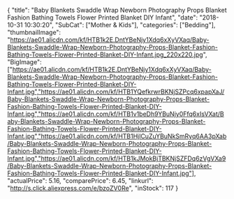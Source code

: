 {
	"title": "Baby Blankets Swaddle Wrap Newborn Photography Props Blanket Fashion Bathing Towels Flower Printed Blanket DIY Infant",
	"date": "2018-10-31 10:30:20",
	"SubCat": ["Mother & Kids"],
	"categories": ["Bedding"],
	"thumbnailImage": "https://ae01.alicdn.com/kf/HTB1k2E.DntYBeNjy1Xdq6xXyVXaq/Baby-Blankets-Swaddle-Wrap-Newborn-Photography-Props-Blanket-Fashion-Bathing-Towels-Flower-Printed-Blanket-DIY-Infant.jpg_220x220.jpg",
	"BigImage": ["https://ae01.alicdn.com/kf/HTB1k2E.DntYBeNjy1Xdq6xXyVXaq/Baby-Blankets-Swaddle-Wrap-Newborn-Photography-Props-Blanket-Fashion-Bathing-Towels-Flower-Printed-Blanket-DIY-Infant.jpg","https://ae01.alicdn.com/kf/HTB1YQefkrwrBKNjSZPcq6xpapXaJ/Baby-Blankets-Swaddle-Wrap-Newborn-Photography-Props-Blanket-Fashion-Bathing-Towels-Flower-Printed-Blanket-DIY-Infant.jpg","https://ae01.alicdn.com/kf/HTB1v1beDh9YBuNjy0Ffq6xIsVXat/Baby-Blankets-Swaddle-Wrap-Newborn-Photography-Props-Blanket-Fashion-Bathing-Towels-Flower-Printed-Blanket-DIY-Infant.jpg","https://ae01.alicdn.com/kf/HTB1HjlCuZuYBuNkSmRyq6AA3pXab/Baby-Blankets-Swaddle-Wrap-Newborn-Photography-Props-Blanket-Fashion-Bathing-Towels-Flower-Printed-Blanket-DIY-Infant.jpg","https://ae01.alicdn.com/kf/HTB1kJMokBjTBKNjSZFDq6zVgVXa9/Baby-Blankets-Swaddle-Wrap-Newborn-Photography-Props-Blanket-Fashion-Bathing-Towels-Flower-Printed-Blanket-DIY-Infant.jpg"],
	"actualPrice": 5.16,
	"comparePrice": 6.45,
	"linkurl": "http://s.click.aliexpress.com/e/bzoZV0Re",
	"inStock": 117
}

